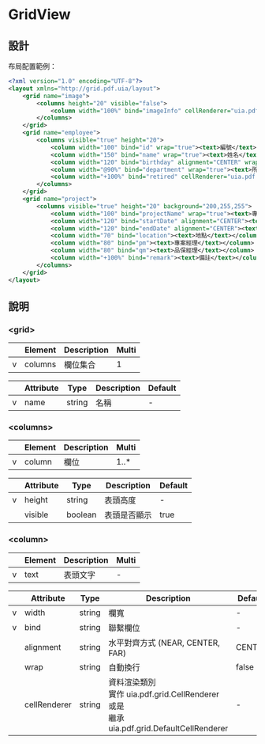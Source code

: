 GridView
===

## 設計
布局配置範例：
``` xml
<?xml version="1.0" encoding="UTF-8"?>
<layout xmlns="http://grid.pdf.uia/layout">
	<grid name="image">
		<columns height="20" visible="false">
			<column width="100%" bind="imageInfo" cellRenderer="uia.pdf.grid.ImageDescCellRenderer" alignment="CENTER"><text></text></column>
		</columns>
	</grid>
	<grid name="employee">
		<columns visible="true" height="20">
			<column width="100" bind="id" wrap="true"><text>編號</text></column>
			<column width="150" bind="name" wrap="true"><text>姓名</text></column>
			<column width="120" bind="birthday" alignment="CENTER" wrap="true"><text>生日</text></column>
			<column width="@90%" bind="department" wrap="true"><text>所屬部門</text></column>
			<column width="+100%" bind="retired" cellRenderer="uia.pdf.grid.MyBooleanRenderer" alignment="FAR"><text>退休</text></column>
		</columns>
	</grid>
    <grid name="project">
		<columns visible="true" height="20" background="200,255,255">
			<column width="100" bind="projectName" wrap="true"><text>專案名稱</text></column>
			<column width="120" bind="startDate" alignment="CENTER"><text>開始日期</text></column>
			<column width="120" bind="endDate" alignment="CENTER"><text>結束日期</text></column>
			<column width="70" bind="location"><text>地點</text></column>
			<column width="80" bind="pm"><text>專案經理</text></column>
			<column width="80" bind="qm"><text>品保經理</text></column>
			<column width="+100%" bind="remark"><text>備註</text></column>
		</columns>
	</grid>
</layout>
```
## 說明
### <grid\>
||Element|Description|Multi|
|:--:|--|--|--|
|v|columns|欄位集合|1|

||Attribute|Type|Description|Default|
|:--:|--|--|--|--|
|v|name|string|名稱|-|

### <columns\>
||Element|Description|Multi|
|:--:|--|--|--|
|v|column|欄位|1..*|

||Attribute|Type|Description|Default|
|:--:|--|--|--|--|
|v|height|string|表頭高度|-|
||visible|boolean|表頭是否顯示|true|

### <column\>
||Element|Description|Multi|
|:--:|--|--|--|
|v|text|表頭文字|-|

||Attribute|Type|Description|Default|
|:--:|--|--|--|--|
|v|width|string|欄寬|-|
|v|bind|string|聯繫欄位|-|
||alignment|string|水平對齊方式 (NEAR, CENTER, FAR)|CENTER|
||wrap|string|自動換行|false|
||cellRenderer|string|資料渲染類別<br> 實作 uia.pdf.grid.CellRenderer 或是<br>繼承 uia.pdf.grid.DefaultCellRenderer|-|
